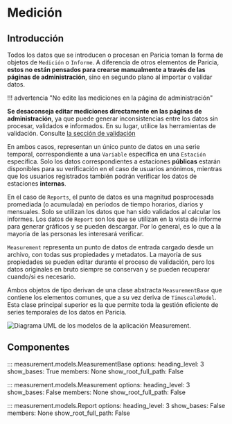 # Medición

## Introducción

Todos los datos que se introducen o procesan en Paricia toman la forma de objetos de `Medición` o `Informe`. A diferencia de otros elementos de Paricia, **estos no están pensados ​​para crearse manualmente a través de las páginas de administración**, sino en segundo plano al importar o validar datos.

!!! advertencia "No edite las mediciones en la página de administración"

**Se desaconseja editar mediciones directamente en las páginas de administración**, ya que puede generar inconsistencias entre los datos sin procesar, validados e informados. En su lugar, utilice las herramientas de validación. Consulte [la sección de validación](../validation.md)

En ambos casos, representan un único punto de datos en una serie temporal, correspondiente a una `Variable` específica en una `Estación` específica. Solo los datos correspondientes a estaciones **públicas** estarán disponibles para su verificación en el caso de usuarios anónimos, mientras que los usuarios registrados también podrán verificar los datos de estaciones **internas**.

En el caso de `Reports`, el punto de datos es una magnitud posprocesada promediada (o acumulada) en períodos de tiempo horarios, diarios y mensuales. Solo se utilizan los datos que han sido validados al calcular los informes. Los datos de `Report` son los que se utilizan en la vista de informe para generar gráficos y se pueden descargar. Por lo general, es lo que a la mayoría de las personas les interesará verificar.

`Measurement` representa un punto de datos de entrada cargado desde un archivo, con todas sus propiedades y metadatos. La mayoría de sus propiedades se pueden editar durante el proceso de validación, pero los datos originales en bruto siempre se conservan y se pueden recuperar cuando/si es necesario.

Ambos objetos de tipo derivan de una clase abstracta `MeasurementBase` que contiene los elementos comunes, que a su vez deriva de `TimescaleModel`. Esta clase principal superior es la que permite toda la gestión eficiente de series temporales de los datos en Paricia.

![Diagrama UML de los modelos de la aplicación Measurement.](../images/measurement.png)

## Componentes

::: measurement.models.MeasurementBase
    options:
      heading_level: 3
      show_bases: True
      members: None
      show_root_full_path: False

::: measurement.models.Measurement
    options:
      heading_level: 3
      show_bases: False
      members: None
      show_root_full_path: False

::: measurement.models.Report
    options:
      heading_level: 3
      show_bases: False
      members: None
      show_root_full_path: False
